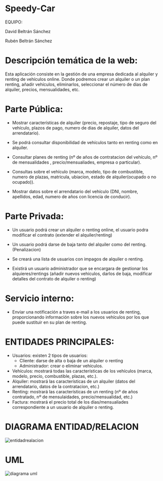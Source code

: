 # Speedy-Car
EQUIPO:

David Beltrán Sánchez 

Rubén Beltrán Sánchez

# Descripción temática de la web:
Esta aplicación consiste en la gestión de una empresa dedicada al alquiler y renting de vehículos online. 
Donde podremos crear un alquiler o un plan renting, añadir vehículos, eliminarlos, seleccionar el número de dias de alquiler, precios, mensualidades, etc.

# Parte Pública:

- Mostrar características de alquiler (precio, repostaje, tipo de seguro del vehículo, plazos de pago, numero de dias de alquiler, datos   del arrendatario).

- Se podrá consultar disponibilidad de vehículos tanto en renting como en alquiler.

- Consultar planes de renting  (nº de años de contratacion del vehículo, nº de mensualidades , precio/mensualiades, empresa               o particular).

- Consultas sobre el vehículo (marca, modelo, tipo de combustible, numero de plazas, matricula, ubiacion, estado de alquiler(ocupado o     no ocupado)).

- Mostrar datos sobre el arrendatario del vehículo (DNI, nombre, apellidos, edad, numero de años con licencia de conducir).

# Parte Privada:

- Un usuario podrá crear un alquiler o renting online, el usuario podra modificar el contrato (extender el alquiler/renting)

- Un usuario podrá darse de baja tanto del alquiler como del renting.(Penalizacion)

- Se creará una lista de usuarios con impagos de alquiler o renting.

- Existirá un usuario administrador que se encargara de gestionar los alquieres/rentings (añadir nuevos vehículos, darlos de baja,           modificar detalles del contrato de alquiler o renting)
# Servicio interno:
- Enviar una notificación a traves e-mail a los usuarios de renting, proporcionando información sobre los nuevos vehículos por los
  que puede sustituir en su plan de renting.

# ENTIDADES PRINCIPALES:

- Usuarios: existen 2 tipos de usuarios: 
    - Cliente: darse de alta o baja de un alquiler o renting
    - Administrador: crear o eliminar vehículos.
- Vehículos: mostrará todas las características de los vehículos (marca, modelo, precio, combustible, plazas, etc.).
- Alquiler: mostrará las características de un alquiler (datos del arrendatario, datos de la contratacion, etc.)
- Renting: mostrará las características de un renting  (nº de años contratado, nº de mensulaidades, precio/mensualidad, etc.)
- Factura: mostrará el precio total de los dias/mensualiades correspondiente a un usuario de alquiler o renting.

# DIAGRAMA ENTIDAD/RELACION
![entidadrealacion](https://user-images.githubusercontent.com/46919377/53160584-8ace0680-35c8-11e9-81bb-8cd792f9515e.jpg)

# UML
![diagrama uml](https://user-images.githubusercontent.com/46919377/53563113-5ff92a80-3b53-11e9-9fb8-a7c3f9ca7bf4.png)
